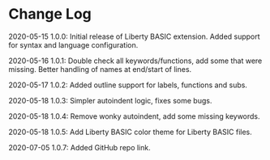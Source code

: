 # Change Log

2020-05-15 1.0.0: Initial release of Liberty BASIC extension. Added support for syntax and language configuration.

2020-05-16 1.0.1: Double check all keywords/functions, add some that were missing. Better handling of names at end/start of lines.

2020-05-17 1.0.2: Added outline support for labels, functions and subs.

2020-05-18 1.0.3: Simpler autoindent logic, fixes some bugs.

2020-05-18 1.0.4: Remove wonky autoindent, add some missing keywords.

2020-05-18 1.0.5: Add Liberty BASIC color theme for Liberty BASIC files.

2020-07-05 1.0.7: Added GitHub repo link.
